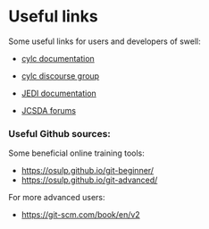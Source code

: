 # Useful links

Some useful links for users and developers of swell:

- [cylc documentation](https://cylc.github.io/cylc-doc/latest/html/index.html)

- [cylc discourse group](https://cylc.discourse.group/)

- [JEDI documentation](https://jointcenterforsatellitedataassimilation-jedi-docs.readthedocs-hosted.com/en/latest/)

- [JCSDA forums](https://forums.jcsda.org/)


### Useful Github sources:

Some beneficial online training tools:
- https://osulp.github.io/git-beginner/
- https://osulp.github.io/git-advanced/

For more advanced users:
- https://git-scm.com/book/en/v2